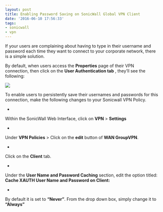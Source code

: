 ```yaml
---
layout: post
title: Enabling Password Saving on SonicWall Global VPN Client
date: '2016-06-10 17:56:33'
tags:
- sonicwall
- vpn
---
```


If your users are complaining about having to type in their username and password each time they want to connect to your corporate network, there is a simple solution.

By default, when users access the **Properties** page of their VPN connection, then click on the **User Authentication tab** , they’ll see the following:

![](https://cdn-images-1.medium.com/max/800/0*kpZhUaq1X06KWnDv.png)

To enable users to persistently save their usernames and passwords for this connection, make the following changes to your Sonicwall VPN Policy.

- 

Within the SonicWall Web Interface, click on **VPN** \> **Settings**

- 

Under **VPN Policies** \> Click on the **edit** button of **WAN GroupVPN**.

- 

Click on the **Client** tab.

- 

Under the **User Name and Password Caching** section, edit the option titled: **Cache XAUTH User Name and Password on Client:**

- 

By default it is set to **“Never”**. From the drop down box, simply change it to **“Always”**

<!--kg-card-end: markdown-->